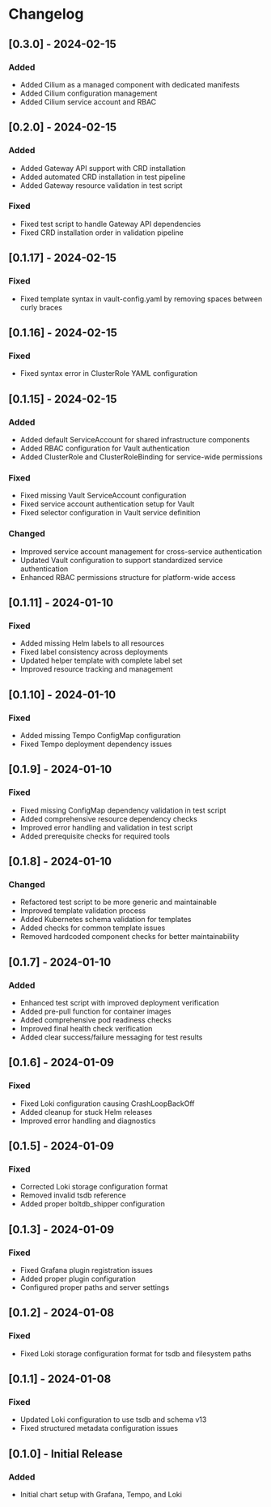 # Changelog

## [0.3.0] - 2024-02-15

### Added

- Added Cilium as a managed component with dedicated manifests
- Added Cilium configuration management
- Added Cilium service account and RBAC

## [0.2.0] - 2024-02-15

### Added

- Added Gateway API support with CRD installation
- Added automated CRD installation in test pipeline
- Added Gateway resource validation in test script

### Fixed

- Fixed test script to handle Gateway API dependencies
- Fixed CRD installation order in validation pipeline

## [0.1.17] - 2024-02-15

### Fixed

- Fixed template syntax in vault-config.yaml by removing spaces between curly braces

## [0.1.16] - 2024-02-15

### Fixed

- Fixed syntax error in ClusterRole YAML configuration

## [0.1.15] - 2024-02-15

### Added

- Added default ServiceAccount for shared infrastructure components
- Added RBAC configuration for Vault authentication
- Added ClusterRole and ClusterRoleBinding for service-wide permissions

### Fixed

- Fixed missing Vault ServiceAccount configuration
- Fixed service account authentication setup for Vault
- Fixed selector configuration in Vault service definition

### Changed

- Improved service account management for cross-service authentication
- Updated Vault configuration to support standardized service authentication
- Enhanced RBAC permissions structure for platform-wide access

## [0.1.11] - 2024-01-10

### Fixed

- Added missing Helm labels to all resources
- Fixed label consistency across deployments
- Updated helper template with complete label set
- Improved resource tracking and management

## [0.1.10] - 2024-01-10

### Fixed

- Added missing Tempo ConfigMap configuration
- Fixed Tempo deployment dependency issues

## [0.1.9] - 2024-01-10

### Fixed

- Fixed missing ConfigMap dependency validation in test script
- Added comprehensive resource dependency checks
- Improved error handling and validation in test script
- Added prerequisite checks for required tools

## [0.1.8] - 2024-01-10

### Changed

- Refactored test script to be more generic and maintainable
- Improved template validation process
- Added Kubernetes schema validation for templates
- Added checks for common template issues
- Removed hardcoded component checks for better maintainability

## [0.1.7] - 2024-01-10

### Added

- Enhanced test script with improved deployment verification
- Added pre-pull function for container images
- Added comprehensive pod readiness checks
- Improved final health check verification
- Added clear success/failure messaging for test results

## [0.1.6] - 2024-01-09

### Fixed

- Fixed Loki configuration causing CrashLoopBackOff
- Added cleanup for stuck Helm releases
- Improved error handling and diagnostics

## [0.1.5] - 2024-01-09

### Fixed

- Corrected Loki storage configuration format
- Removed invalid tsdb reference
- Added proper boltdb_shipper configuration

## [0.1.3] - 2024-01-09

### Fixed

- Fixed Grafana plugin registration issues
- Added proper plugin configuration
- Configured proper paths and server settings

## [0.1.2] - 2024-01-08

### Fixed

- Fixed Loki storage configuration format for tsdb and filesystem paths

## [0.1.1] - 2024-01-08

### Fixed

- Updated Loki configuration to use tsdb and schema v13
- Fixed structured metadata configuration issues

## [0.1.0] - Initial Release

### Added

- Initial chart setup with Grafana, Tempo, and Loki
